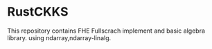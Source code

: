 # RustCKKS

This repository contains FHE Fullscrach implement and basic algebra library.
using ndarray,ndarray-linalg.

